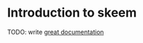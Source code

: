 # Introduction to skeem

TODO: write [great documentation](http://jacobian.org/writing/great-documentation/what-to-write/)
